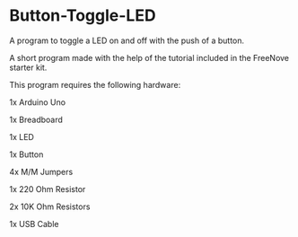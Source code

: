 # Button-Toggle-LED
A program to toggle a LED on and off with the push of a button.

A short program made with the help of the tutorial included in the FreeNove starter kit.

This program requires the following hardware:

1x Arduino Uno

1x Breadboard

1x LED

1x Button

4x M/M Jumpers

1x 220 Ohm Resistor

2x 10K Ohm Resistors

1x USB Cable
